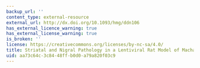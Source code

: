 ```yaml
---
backup_url: ''
content_type: external-resource
external_url: http://dx.doi.org/10.1093/hmg/ddn106
has_external_licence_warning: true
has_external_license_warning: true
is_broken: ''
license: https://creativecommons.org/licenses/by-nc-sa/4.0/
title: Striatal and Nigral Pathology in a Lentiviral Rat Model of Machado-Joseph Disease
uid: aa73c64c-3c84-48ff-b0d0-a79a820f03c9
---
```

